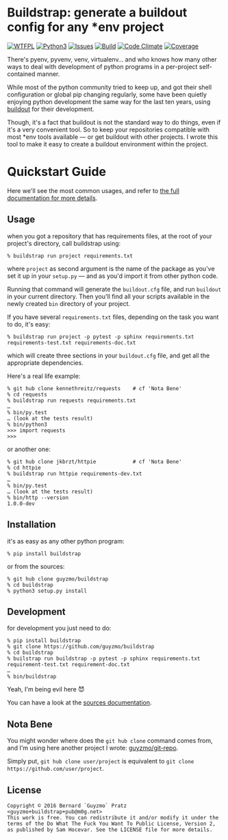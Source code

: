 # Buildstrap: generate a buildout config for any \*env project

[![WTFPL](http://www.wtfpl.net/wp-content/uploads/2012/12/wtfpl-badge-2.png)](http://wtfpl.org)
[![Python3](https://img.shields.io/pypi/pyversions/buildstrap.svg)](https://pypi.python.org/pypi/buildstrap)
[![Issues](https://img.shields.io/github/issues/guyzmo/buildstrap.svg)](https://github.com/guyzmo/buildstrap)
[![Build](https://travis-ci.org/guyzmo/buildstrap.svg)](https://travis-ci.org/guyzmo/buildstrap)
[![Code Climate](https://codeclimate.com/github/guyzmo/buildstrap/badges/gpa.svg)](https://codeclimate.com/github/guyzmo/buildstrap)
[![Coverage](https://codeclimate.com/github/guyzmo/buildstrap/badges/coverage.svg)](https://codeclimate.com/github/guyzmo/buildstrap)

There's pyenv, pyvenv, venv, virtualenv… and who knows how many other ways to
deal with development of python programs in a per-project self-contained
manner.

While most of the python community tried to keep up, and got their shell
configuration or global pip changing regularly, some have been quietly enjoying
python development the same way for the last ten years, using [buildout] for
their development.

Though, it's a fact that buildout is not the standard way to do things, even if
it's a very convenient tool. So to keep your repositories compatible with most
\*env tools available — or get buildout with other projects. I wrote this tool
to make it easy to create a buildout environment within the project.

[buildout]:https://github.com/buildout/buildout/

# Quickstart Guide

Here we'll see the most common usages, and refer to [the full documentation for
more details][doc].

[doc]:https://buildstrap.readthedocs.org/

## Usage

when you got a repository that has requirements files, at the root of your project's
directory, call buildstrap using:

```
% buildstrap run project requirements.txt
```

where `project` as second argument is the name of the package as you've set it
up in your `setup.py` — and as you'd import it from other python code.  

Running that command will generate the `buildout.cfg` file, and run `buildout`
in your current directory. Then you'll find all your scripts available in the
newly created `bin` directory of your project.

If you have several `requirements.txt` files, depending on the task you want to
do, it's easy:

```
% buildstrap run project -p pytest -p sphinx requirements.txt requirements-test.txt requirements-doc.txt
```

which will create three sections in your `buildout.cfg` file, and get all the
appropriate dependencies.

Here's a real life example:

```
% git hub clone kennethreitz/requests    # cf 'Nota Bene'
% cd requests
% buildstrap run requests requirements.txt
…
% bin/py.test
… (look at the tests result)
% bin/python3
>>> import requests
>>>
```

or another one:

```
% git hub clone jkbrzt/httpie            # cf 'Nota Bene'
% cd httpie
% buildstrap run httpie requirements-dev.txt
…
% bin/py.test
… (look at the tests result)
% bin/http --version
1.0.0-dev
```

## Installation

it's as easy as any other python program:

```
% pip install buildstrap
```

or from the sources:

```
% git hub clone guyzmo/buildstrap
% cd buildstrap
% python3 setup.py install
```

## Development

for development you just need to do:

```
% pip install buildstrap
% git clone https://github.com/guyzmo/buildstrap
% cd buildstrap
% builstrap run buildstrap -p pytest -p sphinx requirements.txt requirement-test.txt requirement-doc.txt
…
% bin/buildstrap
```

Yeah, I'm being evil here 😈

You can have a look at the [sources documentation][srcdoc].

[srcdoc]:http://buildstrap.readthedocs.io/en/latest/buildstrap.html

## Nota Bene

You might wonder where does the `git hub clone` command comes from, and I'm
using here another project I wrote: [guyzmo/git-repo](https://github.com/guyzmo/git-repo).

Simply put, `git hub clone user/project` is equivalent to `git clone https://github.com/user/project`.

## License

    Copyright © 2016 Bernard `Guyzmo` Pratz <guyzmo+buildstrap+pub@m0g.net>
    This work is free. You can redistribute it and/or modify it under the
    terms of the Do What The Fuck You Want To Public License, Version 2,
    as published by Sam Hocevar. See the LICENSE file for more details.



